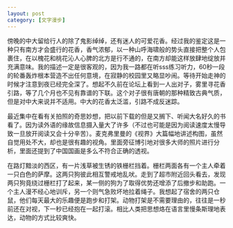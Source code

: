 ```yaml
---
layout: post
category: [文字漫步]
---
```


傍晚的中大留给行人的除了鬼影绰绰，还有迷人的可爱花香。经过我的鉴定这是一种只有南方才会盛行的花香，香气浓郁，以一种山呼海啸般的势头直接把整个人包裹住，在以槐花和桃花沁人心脾的北方是行不通的，在南方却能这样放肆地绽放并充满意味。我的描述一定是很客观的，因为我一路都在听sss练习听力，60秒一段的轮番轰炸根本营造不出任何意境，在寂静的校园里又略显吵闹。等待开始走神的时候才注意到夜已经完全深了。想起不久前在论坛上看到一人出对子，雾里寻花香引路，等了几个月也不见有靠谱的下联。这个对子很有唐朝的那种精致古典气质，但是对中大来说并不适用。中大的花香太泛滥，引路不成反迷踪。

最近集中在看有关拍照的奇思妙想，把以前下载的但是又搁下、听闻大名好久的书看了。因为读外语的缘故信息摄入量大了许多（不过也可能是因为阅读速度太慢导致一旦放开阅读又会十分辛苦）。麦克弗里曼的《视界》大篇幅地讲述构图，虽然自觉用处不大，却也是很有趣的视角。里面旁征博引地对很多大师的照片进行分析，里面还提到了中国国画是多么不符合正确的透视。

在路灯黯淡的西区，有一片浅草被生锈的铁栅栏挡着。栅栏两面各有一个主人牵着一只白色的萨摩。这两只狗彼此相互警戒地乱吠。走到了超市附近回头看去，发现两只狗竟绕过栅栏打了起来，某一侧的狗为了取得优势还增添了后撤步和助跑。一个主人漫不经心地训斥，另一个则气急败坏地拉着绳子。我想起了宿舍的两只仓鼠，他们每天最大的乐趣便是跑步和打架。动物打架是不需要理由的，往往是一秒前还在对视，下一秒已经抱在一起打滚。相比人类把思想烙在语言里慢条斯理地表达，动物的方式比较爽快。